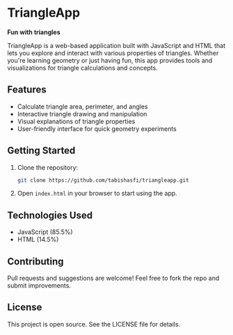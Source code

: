 # TriangleApp

**Fun with triangles**

TriangleApp is a web-based application built with JavaScript and HTML that lets you explore and interact with various properties of triangles. Whether you're learning geometry or just having fun, this app provides tools and visualizations for triangle calculations and concepts.

## Features

- Calculate triangle area, perimeter, and angles
- Interactive triangle drawing and manipulation
- Visual explanations of triangle properties
- User-friendly interface for quick geometry experiments

## Getting Started

1. Clone the repository:
   ```bash
   git clone https://github.com/tabishasfi/triangleapp.git
   ```
2. Open `index.html` in your browser to start using the app.

## Technologies Used

- JavaScript (85.5%)
- HTML (14.5%)

## Contributing

Pull requests and suggestions are welcome! Feel free to fork the repo and submit improvements.

## License

This project is open source. See the LICENSE file for details.
